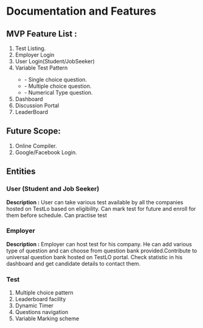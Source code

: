 <h1> Documentation and Features </h1>
<h2> MVP Feature List : </h2>
<ol>
<li>Test Listing.</li>
<li>Employer Login</li>
<li>User Login(Student/JobSeeker)</li>
<li>Variable Test Pattern</li>
	<ul>
	<li> - Single choice question.</li>
	<li> - Multiple choice question.</li>
	<li> - Numerical Type question.</li>
	</ul>
<li>Dashboard</li>
<li>Discussion Portal</li>
<li>LeaderBoard</li>
</ol>

<h2>Future Scope:</h2>
<ol>
<li>Online Compiler.</li>
<li>Google/Facebook Login.</li>
</ol>


<h2> Entities </h2>

<h3> User (Student and Job Seeker)</h3>
<p> <b>Description :</b> User can take various test available by all the companies hosted on TestLo based on eligibility. Can mark test for future and enroll for them before schedule. Can practise test </p>

<h3> Employer </h3>
<p> <b>Description :</b> Employer can host test for his company. He can add various type of question and can choose from question bank provided.Contribute to universal question bank hosted on TestLO portal. Check statistic in his dashboard and get candidate details to contact them. </p>

<h3> Test </h3>
<ol>
<li>Multiple choice pattern</li>
<li>Leaderboard facility</li>
<li>Dynamic Timer</li>
<li>Questions navigation </li>
<li> Variable Marking scheme</li>
</ol>


